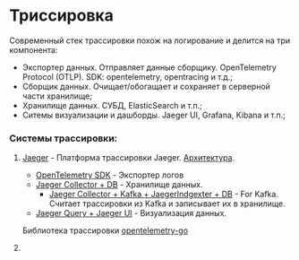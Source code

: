 # Триссировка

Современный стек трассировки похож на логирование и делится на три компонента:

- Экспортер данных. Отправляет данные сборщику. OpenTelemetry Protocol (OTLP). SDK: opentelemetry, opentracing и т.д.;
- Сборщик данных. Очищает/обогащает и сохраняет в серверной части хранилище; 
- Хранилище данных. СУБД, ElasticSearch и т.п.;
- Ситемы визуализации и дашборды. Jaeger UI, Grafana, Kibana и т.п.; 

### Системы трассировки:

1. [Jaeger](https://www.jaegertracing.io//) - Платформа трассировки
   Jaeger. [Архитектура](https://www.jaegertracing.io/docs/1.59/architecture/).
    - [OpenTelemetry SDK](https://opentelemetry.io/) - Экспортер логов 
    - [Jaeger Сollector + DB](https://www.jaegertracing.io/docs/1.59/architecture/#collector) - Хранилище данных.
        - [Jaeger Сollector + Kafka + JaegerIndgexter + DB](https://www.jaegertracing.io/docs/1.59/architecture/#ingester) -
          For Kafka. Считает трассировки из Kafka и записывает их в хранилище.
    - [Jaeger Query + Jaeger UI](https://www.jaegertracing.io/docs/1.59/architecture/#query) - Визуализация данных.
   
    Библиотека трассировки [opentelemetry-go](github.com/open-telemetry/opentelemetry-go)
2. 